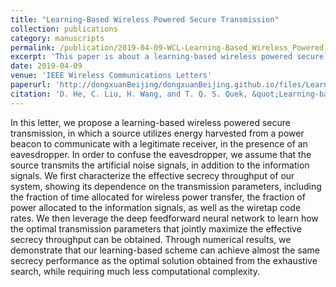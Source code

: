 ```yaml
---
title: "Learning-Based Wireless Powered Secure Transmission"
collection: publications
category: manuscripts
permalink: /publication/2019-04-09-WCL-Learning-Based_Wireless_Powered_Secure_Transmission-number-2
excerpt: 'This paper is about a learning-based wireless powered secure transmission, in which a source utilizes energy harvested from a power beacon to communicate with a legitimate receiver, in the presence of an eavesdropper.'
date: 2019-04-09
venue: 'IEEE Wireless Communications Letters'
paperurl: 'http://dongxuanBeijing/dongxuanBeijing.github.io/files/Learning-Based_Wireless_Powered_Secure_Transmission.pdf'
citation: 'D. He, C. Liu, H. Wang, and T. Q. S. Quek, &quot;Learning-based wireless powered secure transmission,&quot; <i>IEEE Wireless Commun. Lett.</i>, vol. 8, no. 2, pp. 600–603, Apr. 2019.'
---
```


In this letter, we propose a learning-based wireless powered secure transmission, in which a source utilizes energy harvested from a power beacon to communicate with a legitimate receiver, in the presence of an eavesdropper. In order to confuse the eavesdropper, we assume that the source transmits the artificial noise signals, in addition to the information signals. We first characterize the effective secrecy throughput of our system, showing its dependence on the transmission parameters, including the fraction of time allocated for wireless power transfer, the fraction of power allocated to the information signals, as well as the wiretap code rates. We then leverage the deep feedforward neural network to learn how the optimal transmission parameters that jointly maximize the effective secrecy throughput can be obtained. Through numerical results, we demonstrate that our learning-based scheme can achieve almost the same secrecy performance as the optimal solution obtained from the exhaustive search, while requiring much less computational complexity.

